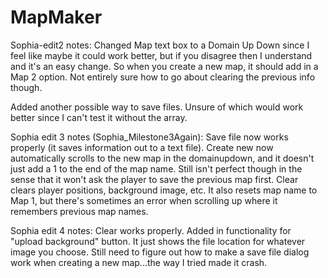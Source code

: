 # MapMaker

Sophia-edit2 notes:
Changed Map text box to a Domain Up Down since I feel like maybe it could work better, but if you disagree then I understand and it's an easy change. So when you create a new map, it should add in a Map 2 option. Not entirely sure how to go about clearing the previous info though.

Added another possible way to save files. Unsure of which would work better since I can't test it without the array.


Sophia edit 3 notes (Sophia_Milestone3Again):
Save file now works properly (it saves information out to a text file). Create new now automatically scrolls to the new map in the domainupdown, and it doesn't just add a 1 to the end of the map name. Still isn't perfect though in the sense that it won't ask the player to save the previous map first. Clear clears player positions, background image, etc. It also resets map name to Map 1, but there's sometimes an error when scrolling up where it remembers previous map names.


Sophia edit 4 notes:
Clear works properly. Added in functionality for "upload background" button. It just shows the file location for whatever image you choose. Still need to figure out how to make a save file dialog work when creating a new map...the way I tried made it crash.
